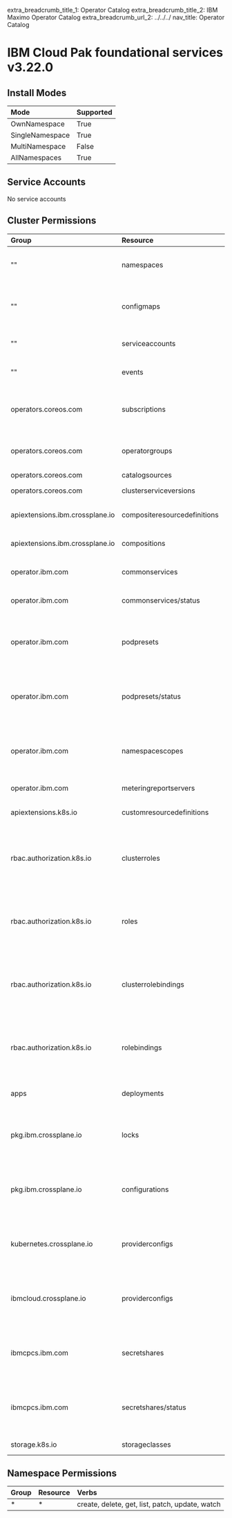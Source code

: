 extra_breadcrumb_title_1: Operator Catalog
extra_breadcrumb_title_2: IBM Maximo Operator Catalog
extra_breadcrumb_url_2: ../../../
nav_title: Operator Catalog

IBM Cloud Pak foundational services v3.22.0
================================================================================

Install Modes
--------------------------------------------------------------------------------
| Mode                 | Supported |
| :------------------- | :-------- |
| OwnNamespace         | True      |
| SingleNamespace      | True      |
| MultiNamespace       | False     |
| AllNamespaces        | True      |

Service Accounts
--------------------------------------------------------------------------------
No service accounts

Cluster Permissions
--------------------------------------------------------------------------------
| Group                                    | Resource                                 | Verbs                                                                            |
| :--------------------------------------- | :--------------------------------------- | :------------------------------------------------------------------------------- |
| ""                                       | namespaces                               | create, get, list, update, watch                                                 |
| ""                                       | configmaps                               | create, delete, get, list, update, watch                                         |
| ""                                       | serviceaccounts                          | create, get, update                                                              |
| ""                                       | events                                   | create, get, update                                                              |
| operators.coreos.com                     | subscriptions                            | create, delete, get, list, update, watch                                         |
| operators.coreos.com                     | operatorgroups                           | create, get, list, update, watch                                                 |
| operators.coreos.com                     | catalogsources                           | get                                                                              |
| operators.coreos.com                     | clusterserviceversions                   | delete, get, list                                                                |
| apiextensions.ibm.crossplane.io          | compositeresourcedefinitions             | delete, get, list, watch                                                         |
| apiextensions.ibm.crossplane.io          | compositions                             | delete, get, list, watch                                                         |
| operator.ibm.com                         | commonservices                           | get, list, update, watch                                                         |
| operator.ibm.com                         | commonservices/status                    | get, list, update, watch                                                         |
| operator.ibm.com                         | podpresets                               | create, delete, get, list, patch, update, watch                                  |
| operator.ibm.com                         | podpresets/status                        | create, delete, get, list, patch, update, watch                                  |
| operator.ibm.com                         | namespacescopes                          | create, delete, get, list, patch, update, watch                                  |
| operator.ibm.com                         | meteringreportservers                    | delete, get                                                                      |
| apiextensions.k8s.io                     | customresourcedefinitions                | create, get, update                                                              |
| rbac.authorization.k8s.io                | clusterroles                             | bind, create, delete, escalate, get, list, update, watch                         |
| rbac.authorization.k8s.io                | roles                                    | bind, create, delete, escalate, get, list, update, watch                         |
| rbac.authorization.k8s.io                | clusterrolebindings                      | bind, create, delete, escalate, get, list, update, watch                         |
| rbac.authorization.k8s.io                | rolebindings                             | bind, create, delete, escalate, get, list, update, watch                         |
| apps                                     | deployments                              | create, get, update                                                              |
| pkg.ibm.crossplane.io                    | locks                                    | create, delete, get, list, patch, update, watch                                  |
| pkg.ibm.crossplane.io                    | configurations                           | create, delete, get, list, patch, update, watch                                  |
| kubernetes.crossplane.io                 | providerconfigs                          | create, delete, get, list, patch, update, watch                                  |
| ibmcloud.crossplane.io                   | providerconfigs                          | create, delete, get, list, patch, update, watch                                  |
| ibmcpcs.ibm.com                          | secretshares                             | create, delete, get, list, patch, update, watch                                  |
| ibmcpcs.ibm.com                          | secretshares/status                      | create, delete, get, list, patch, update, watch                                  |
| storage.k8s.io                           | storageclasses                           | get, list, watch                                                                 |

Namespace Permissions
--------------------------------------------------------------------------------
| Group                                    | Resource                                 | Verbs                                                                            |
| :--------------------------------------- | :--------------------------------------- | :------------------------------------------------------------------------------- |
| *                                        | *                                        | create, delete, get, list, patch, update, watch                                  |
